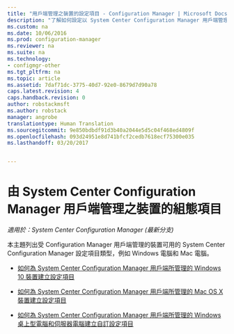 ```yaml
---
title: "用戶端管理之裝置的設定項目 - Configuration Manager | Microsoft Docs"
description: "了解如何設定以 System Center Configuration Manager 用戶端管理的 Windows 和 Mac 裝置。"
ms.custom: na
ms.date: 10/06/2016
ms.prod: configuration-manager
ms.reviewer: na
ms.suite: na
ms.technology:
- configmgr-other
ms.tgt_pltfrm: na
ms.topic: article
ms.assetid: 7daf71dc-3775-40d7-92e0-8679d7d90a78
caps.latest.revision: 4
caps.handback.revision: 0
author: robstackmsft
ms.author: robstack
manager: angrobe
translationtype: Human Translation
ms.sourcegitcommit: 9e850bdbdf91d3b40a2044e5d5c04f468ed4809f
ms.openlocfilehash: 093d24951e8d741bfcf2cedb7618ecf75300e035
ms.lasthandoff: 03/20/2017


---
```

# <a name="configuration-items-for-devices-managed-with-the-system-center-configuration-manager-client"></a>由 System Center Configuration Manager 用戶端管理之裝置的組態項目

*適用於：System Center Configuration Manager (最新分支)*

本主題列出受 Configuration Manager 用戶端管理的裝置可用的 System Center Configuration Manager 設定項目類型，例如 Windows 電腦和 Mac 電腦。  

-   [如何為 System Center Configuration Manager 用戶端所管理的 Windows 10 裝置建立設定項目](../../compliance/deploy-use/create-configuration-items-for-windows-10-devices-managed-with-the-client.md)  

-   [如何為 System Center Configuration Manager 用戶端所管理的 Mac OS X 裝置建立設定項目](../../compliance/deploy-use/create-configuration-items-for-mac-os-x-devices-managed-with-the-client.md)  

-   [如何為 System Center Configuration Manager 用戶端所管理的 Windows 桌上型電腦和伺服器電腦建立自訂設定項目](../../compliance/deploy-use/create-custom-configuration-items-for-windows-desktop-and-server-computers-managed-with-the-client.md)  


